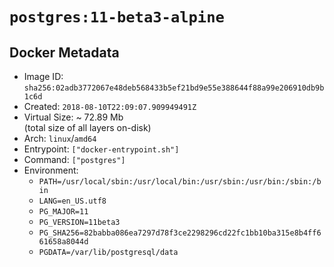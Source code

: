 # `postgres:11-beta3-alpine`

## Docker Metadata

- Image ID: `sha256:02adb3772067e48deb568433b5ef21bd9e55e388644f88a99e206910db9b1c6d`
- Created: `2018-08-10T22:09:07.909949491Z`
- Virtual Size: ~ 72.89 Mb  
  (total size of all layers on-disk)
- Arch: `linux`/`amd64`
- Entrypoint: `["docker-entrypoint.sh"]`
- Command: `["postgres"]`
- Environment:
  - `PATH=/usr/local/sbin:/usr/local/bin:/usr/sbin:/usr/bin:/sbin:/bin`
  - `LANG=en_US.utf8`
  - `PG_MAJOR=11`
  - `PG_VERSION=11beta3`
  - `PG_SHA256=82babba086ea7297d78f3ce2298296cd22fc1bb10ba315e8b4ff661658a8044d`
  - `PGDATA=/var/lib/postgresql/data`
